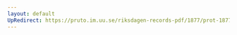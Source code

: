 ```yaml
---
layout: default
UpRedirect: https://pruto.im.uu.se/riksdagen-records-pdf/1877/prot-1877--fk--023/prot-1877--fk--023_005.pdf
---
```

